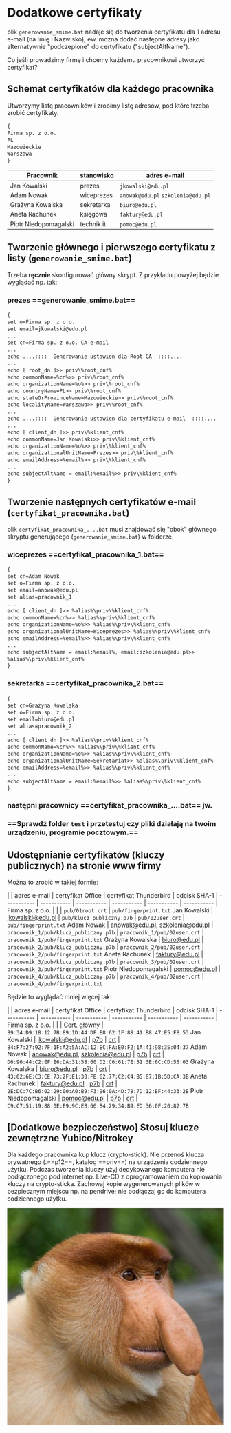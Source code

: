 # Dodatkowe certyfikaty
plik `generowanie_smime.bat` nadaje się do tworzenia certyfikatu dla 1 adresu e-mail (na Imię i Nazwisko); ew. można dodać następne adresy jako alternatywnie "podczepione" do certyfikatu ("subjectAltName").

Co jeśli prowadzimy firmę i chcemy każdemu pracownikowi utworzyć certyfikat?

## Schemat certyfikatów dla każdego pracownika
Utworzymy listę pracowników i zrobimy listę adresów, pod które trzeba zrobić certyfikaty.

```
{
Firma sp. z o.o.
PL
Mazowieckie
Warszawa
}
```

Pracownik | stanowisko | adres e-mail
| ----------- | ----------- | ----------- |
Jan Kowalski | prezes | `jkowalski@edu.pl`
Adam Nowak | wiceprezes | `anowak@edu.pl` `szkolenia@edu.pl`
Grażyna Kowalska | sekretarka | `biuro@edu.pl`
Aneta Rachunek | księgowa | `faktury@edu.pl`
Piotr Niedopomagalski | technik it | `pomoc@edu.pl`

## Tworzenie głównego i pierwszego certyfikatu z listy (`generowanie_smime.bat`)
Trzeba **ręcznie** skonfigurować główny skrypt. Z przykładu powyżej będzie wyglądać np. tak:

### prezes ==generowanie_smime.bat==

```
{
set o=Firma sp. z o.o.
set email=jkowalski@edu.pl
...
set cn=Firma sp. z o.o. CA e-mail
...
echo ....::::  Generowanie ustawien dla Root CA  ::::....
...
echo [ root_dn ]>> priv\%root_cnf%
echo commonName=%cn%>> priv\%root_cnf%
echo organizationName=%o%>> priv\%root_cnf%
echo countryName=PL>> priv\%root_cnf%
echo stateOrProvinceName=Mazowieckie>> priv\%root_cnf%
echo localityName=Warszawa>> priv\%root_cnf%
...
echo ....::::  Generowanie ustawien dla certyfikatu e-mail  ::::....
...
echo [ client_dn ]>> priv\%klient_cnf%
echo commonName=Jan Kowalski>> priv\%klient_cnf%
echo organizationName=%o%>> priv\%klient_cnf%
echo organizationalUnitName=Prezes>> priv\%klient_cnf%
echo emailAddress=%email%>> priv\%klient_cnf%
...
echo subjectAltName = email:%email%>> priv\%klient_cnf%
}
```

## Tworzenie następnych certyfikatów e-mail (`certyfikat_pracownika.bat`)
plik `certyfikat_pracownika_....bat` musi znajdować się "obok" głównego skryptu generującego (`generowanie_smime.bat`) w folderze.

### wiceprezes ==certyfikat_pracownika_1.bat==

```
{
set cn=Adam Nowak
set o=Firma sp. z o.o.
set email=anowak@edu.pl
set alias=pracownik_1
...
echo [ client_dn ]>> %alias%\priv\%klient_cnf%
echo commonName=%cn%>> %alias%\priv\%klient_cnf%
echo organizationName=%o%>> %alias%\priv\%klient_cnf%
echo organizationalUnitName=Wiceprezes>> %alias%\priv\%klient_cnf%
echo emailAddress=%email%>> %alias%\priv\%klient_cnf%
...
echo subjectAltName = email:%email%, email:szkolenia@edu.pl>> %alias%\priv\%klient_cnf%
}
```

### sekretarka ==certyfikat_pracownika_2.bat==

```
{
set cn=Grażyna Kowalska
set o=Firma sp. z o.o.
set email=biuro@edu.pl
set alias=pracownik_2
...
echo [ client_dn ]>> %alias%\priv\%klient_cnf%
echo commonName=%cn%>> %alias%\priv\%klient_cnf%
echo organizationName=%o%>> %alias%\priv\%klient_cnf%
echo organizationalUnitName=Sekretariat>> %alias%\priv\%klient_cnf%
echo emailAddress=%email%>> %alias%\priv\%klient_cnf%
...
echo subjectAltName = email:%email%>> %alias%\priv\%klient_cnf%
}
```

### następni pracownicy ==certyfikat_pracownika_....bat== jw.

### ==Sprawdź folder `test` i przetestuj czy pliki działają na twoim urządzeniu, programie pocztowym.==


## Udostępnianie certyfikatów (kluczy publicznych) na stronie www firmy
Można to zrobić w takiej formie:

 | | adres e-mail | certyfikat Office | certyfikat Thunderbird | odcisk SHA-1
| ----------- | ----------- | ----------- | ----------- | ----------- | ----------- |
Firma sp. z o.o. |  |  | `pub/01root.crt` | `pub/fingerprint.txt`
Jan Kowalski | jkowalski@edu.pl | `pub/klucz_publiczny.p7b` | `pub/02user.crt` | `pub/fingerprint.txt`
Adam Nowak | anowak@edu.pl, szkolenia@edu.pl | `pracownik_1/pub/klucz_publiczny.p7b` | `pracownik_1/pub/02user.crt` | `pracownik_1/pub/fingerprint.txt`
Grażyna Kowalska | biuro@edu.pl | `pracownik_2/pub/klucz_publiczny.p7b` | `pracownik_2/pub/02user.crt` | `pracownik_2/pub/fingerprint.txt`
Aneta Rachunek | faktury@edu.pl | `pracownik_3/pub/klucz_publiczny.p7b` | `pracownik_3/pub/02user.crt` | `pracownik_3/pub/fingerprint.txt`
Piotr Niedopomagalski | pomoc@edu.pl | `pracownik_4/pub/klucz_publiczny.p7b` | `pracownik_4/pub/02user.crt` | `pracownik_4/pub/fingerprint.txt`

Będzie to wyglądać mniej więcej tak:

 | | adres e-mail | certyfikat Office | certyfikat Thunderbird | odcisk SHA-1
| ----------- | ----------- | ----------- | ----------- | ----------- | ----------- |
Firma sp. z o.o. |  |  | [Cert. główny](/firma.crt) | `B9:34:D9:18:12:7B:89:1D:44:DF:E8:62:1F:88:41:B8:47:E5:FB:53`
Jan Kowalski | jkowalski@edu.pl | [p7b](/jkowalski.p7b) | [crt](/jkowalski.crt) | `B4:F7:27:92:7F:1F:A2:5A:AC:12:EC:FA:E0:F2:1A:41:98:35:04:37`
Adam Nowak | anowak@edu.pl, szkolenia@edu.pl | [p7b](/anowak.p7b) | [crt](/anowak.crt) | `D6:96:44:C2:EF:E6:DA:31:58:60:D2:C6:61:7E:51:3E:6C:CD:55:03`
Grażyna Kowalska | biuro@edu.pl | [p7b](/biuro.p7b) | [crt](/biuro.crt) | `43:02:6E:C3:CE:73:2F:E1:30:FB:62:77:C2:C4:B5:87:1B:5D:CA:3B`
Aneta Rachunek | faktury@edu.pl | [p7b](/faktury.p7b) | [crt](/faktury.crt) | `2E:DC:7C:B6:02:29:00:A0:B9:F3:96:0A:4D:78:7D:12:BF:44:33:2B`
Piotr Niedopomagalski | pomoc@edu.pl | [p7b](/pomoc.p7b) | [crt](/pomoc.crt) | `C9:C7:51:19:88:0E:E9:9C:EB:66:B4:29:34:B9:ED:36:6F:20:82:7B`

## [Dodatkowe bezpieczeństwo] Stosuj klucze zewnętrzne Yubico/Nitrokey
Dla każdego pracownika kup klucz (crypto-stick). Nie przenoś klucza prywatnego (.==p12==, katalog ==priv==) na urządzenia codziennego użytku. Podczas tworzenia kluczy użyj dedykowanego komputera nie podłączonego pod internet np. Live-CD z oprogramowaniem do kopiowania kluczy na crypto-sticka. Zachowaj kopie wygenerowanych plików w bezpiecznym miejscu np. na pendrive; nie podłączaj go do komputera codziennego użytku.

![nie bądź januszem](janusz.jpg)
